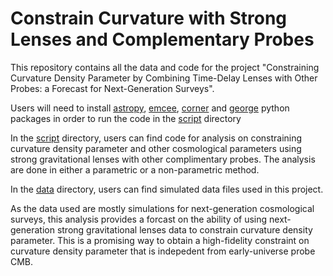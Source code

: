 # Constrain Curvature with Strong Lenses and Complementary Probes
This repository contains all the data and code for the project "Constraining Curvature Density Parameter by Combining Time-Delay Lenses with Other Probes: a Forecast for Next-Generation Surveys". 

Users will need to install [astropy](https://www.astropy.org/), [emcee](https://emcee.readthedocs.io/en/stable/user/install/), [corner](https://corner.readthedocs.io/en/latest/install/) and [george](https://george.readthedocs.io/en/latest/user/quickstart/) python packages in order to run the code in the [script](/script) directory

In the [script](/script) directory, users can find code for analysis on constraining curvature density parameter and other cosmological parameters using strong gravitational lenses with other complimentary probes. The analysis are done in either a parametric or a non-parametric method.

In the [data](/data) directory, users can find simulated data files used in this project.    

As the data used are mostly simulations for next-generation cosmological surveys, this analysis provides a forcast on the ability of using next-generation strong gravitational lenses data to constrain curvature density parameter. This is a promising way to obtain a high-fidelity constraint on curvature density parameter that is indepedent from early-universe probe CMB.
